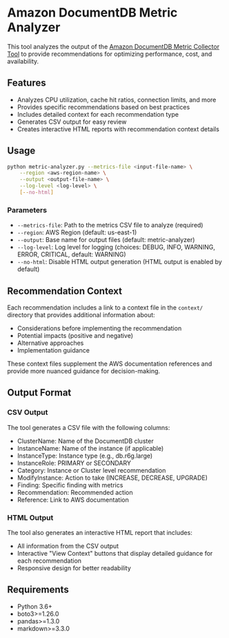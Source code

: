 # Amazon DocumentDB Metric Analyzer

This tool analyzes the output of the [Amazon DocumentDB Metric Collector Tool](https://github.com/awslabs/amazon-documentdb-tools/tree/master/performance/metric-collector) to provide recommendations for optimizing performance, cost, and availability.

## Features

- Analyzes CPU utilization, cache hit ratios, connection limits, and more
- Provides specific recommendations based on best practices
- Includes detailed context for each recommendation type
- Generates CSV output for easy review
- Creates interactive HTML reports with recommendation context details

## Usage

```bash
python metric-analyzer.py --metrics-file <input-file-name> \
    --region <aws-region-name> \
    --output <output-file-name> \
    --log-level <log-level> \
    [--no-html]
```

### Parameters

- `--metrics-file`: Path to the metrics CSV file to analyze (required)
- `--region`: AWS Region (default: us-east-1)
- `--output`: Base name for output files (default: metric-analyzer)
- `--log-level`: Log level for logging (choices: DEBUG, INFO, WARNING, ERROR, CRITICAL, default: WARNING)
- `--no-html`: Disable HTML output generation (HTML output is enabled by default)

## Recommendation Context

Each recommendation includes a link to a context file in the `context/` directory that provides additional information about:

- Considerations before implementing the recommendation
- Potential impacts (positive and negative)
- Alternative approaches
- Implementation guidance

These context files supplement the AWS documentation references and provide more nuanced guidance for decision-making.

## Output Format

### CSV Output

The tool generates a CSV file with the following columns:

- ClusterName: Name of the DocumentDB cluster
- InstanceName: Name of the instance (if applicable)
- InstanceType: Instance type (e.g., db.r6g.large)
- InstanceRole: PRIMARY or SECONDARY
- Category: Instance or Cluster level recommendation
- ModifyInstance: Action to take (INCREASE, DECREASE, UPGRADE)
- Finding: Specific finding with metrics
- Recommendation: Recommended action
- Reference: Link to AWS documentation

### HTML Output

The tool also generates an interactive HTML report that includes:

- All information from the CSV output
- Interactive "View Context" buttons that display detailed guidance for each recommendation
- Responsive design for better readability

## Requirements

- Python 3.6+
- boto3>=1.26.0
- pandas>=1.3.0
- markdown>=3.3.0
